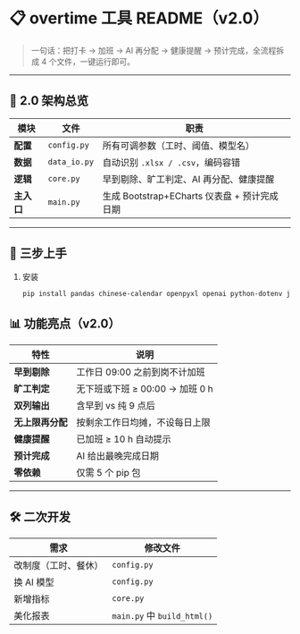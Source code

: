 
# 📋 overtime 工具 README（v2.0）

> 一句话：把打卡 → 加班 → AI 再分配 → 健康提醒 → 预计完成，全流程拆成 4 个文件，一键运行即可。

---

## 🧩 2.0 架构总览

| 模块 | 文件 | 职责 |
|---|---|---|
| **配置** | `config.py` | 所有可调参数（工时、阈值、模型名） |
| **数据** | `data_io.py` | 自动识别 `.xlsx / .csv`，编码容错 |
| **逻辑** | `core.py` | 早到剔除、旷工判定、AI 再分配、健康提醒 |
| **主入口** | `main.py` | 生成 Bootstrap+ECharts 仪表盘 + 预计完成日期 |

---

## 🚀 三步上手

1. 安装  
   ```bash
   pip install pandas chinese-calendar openpyxl openai python-dotenv jinja2
## 📊 功能亮点（v2.0）

| 特性 | 说明 |
|---|---|
| **早到剔除** | 工作日 09:00 之前到岗不计加班 |
| **旷工判定** | 无下班或下班 ≥ 00:00 → 加班 0 h |
| **双列输出** | 含早到 vs 纯 9 点后 |
| **无上限再分配** | 按剩余工作日均摊，不设每日上限 |
| **健康提醒** | 已加班 ≥ 10 h 自动提示 |
| **预计完成** | AI 给出最晚完成日期 |
| **零依赖** | 仅需 5 个 pip 包 |

---

## 🛠️ 二次开发

| 需求 | 修改文件 |
|---|---|
| 改制度（工时、餐休） | `config.py` |
| 换 AI 模型 | `config.py` |
| 新增指标 | `core.py` |
| 美化报表 | `main.py` 中 `build_html()` |